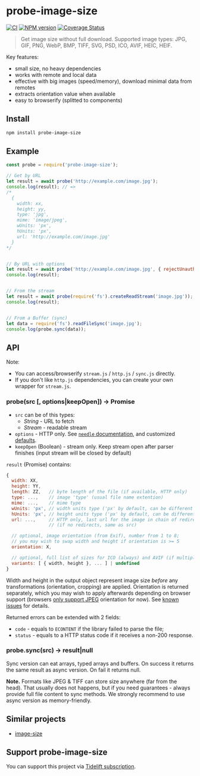 probe-image-size
================

[![CI](https://github.com/nodeca/probe-image-size/workflows/CI/badge.svg?branch=master)](https://github.com/nodeca/probe-image-size/actions)
[![NPM version](https://img.shields.io/npm/v/probe-image-size.svg?style=flat)](https://www.npmjs.org/package/probe-image-size)
[![Coverage Status](https://coveralls.io/repos/github/nodeca/probe-image-size/badge.svg?branch=master)](https://coveralls.io/github/nodeca/probe-image-size?branch=master)

> Get image size without full download. Supported image types:
> JPG, GIF, PNG, WebP, BMP, TIFF, SVG, PSD, ICO, AVIF, HEIC, HEIF.

Key features:

- small size, no heavy dependencies
- works with remote and local data
- effective with big images (speed/memory), download minimal data from remotes
- extracts orientation value when available
- easy to browserify (splitted to components)


Install
-------

```bash
npm install probe-image-size
```

Example
-------

```js
const probe = require('probe-image-size');

// Get by URL
let result = await probe('http://example.com/image.jpg');
console.log(result); // =>
/*
  {
    width: xx,
    height: yy,
    type: 'jpg',
    mime: 'image/jpeg',
    wUnits: 'px',
    hUnits: 'px',
    url: 'http://example.com/image.jpg'
  }
*/


// By URL with options
let result = await probe('http://example.com/image.jpg', { rejectUnauthorized: false });
console.log(result);


// From the stream
let result = await probe(require('fs').createReadStream('image.jpg'));
console.log(result);


// From a Buffer (sync)
let data = require('fs').readFileSync('image.jpg');
console.log(probe.sync(data));
```


API
---

Note:

- You can access/browserify `stream.js` / `http.js` / `sync.js` directly.
- If you don't like `http.js` dependencies, you can create your own wrapper
  for `stream.js`.

### probe(src [, options|keepOpen]) -> Promise

- `src` can be of this types:
  - _String_ - URL to fetch
  - _Stream_ - readable stream
- `options` - HTTP only. See [`needle` documentation](https://github.com/tomas/needle#request-options), and customized [defaults](https://github.com/nodeca/probe-image-size/blob/master/http.js#L13).
- `keepOpen` (Boolean) - stream only. Keep stream open after parser finishes
  (input stream will be closed by default)

`result` (Promise) contains:

```js
{
  width: XX,
  height: YY,
  length: ZZ,   // byte length of the file (if available, HTTP only)
  type: ...,    // image 'type' (usual file name extention)
  mime: ...,    // mime type
  wUnits: 'px', // width units type ('px' by default, can be different for SVG)
  hUnits: 'px', // height units type ('px' by default, can be different for SVG)
  url: ...,     // HTTP only, last url for the image in chain of redirects
                // (if no redirects, same as src)

  // optional, image orientation (from Exif), number from 1 to 8;
  // you may wish to swap width and height if orientation is >= 5
  orientation: X,

  // optional, full list of sizes for ICO (always) and AVIF (if multiple images)
  variants: [ { width, height }, ... ] | undefined
}
```

Width and height in the output object represent image size *before* any transformations
(orientation, cropping) are applied. Orientation is returned separately, which you may
wish to apply afterwards depending on browser support (browsers
[only support JPEG](https://zpl.fi/exif-orientation-in-different-formats/) orientation for now).
See [known issues](known_issues.md) for details.

Returned errors can be extended with 2 fields:

- `code` - equals to `ECONTENT` if the library failed to parse the file;
- `status` - equals to a HTTP status code if it receives a non-200 response.


### probe.sync(src) -> result|null

Sync version can eat arrays, typed arrays and buffers. On success it returns
the same result as async version. On fail it returns null.

__Note.__ Formats like JPEG & TIFF can store size anywhere (far from the head).
That usually does not happens, but if you need guarantees - always provide full
file content to sync methods. We strongly recommend to use async version
as memory-friendly.


Similar projects
----------------

- [image-size](https://github.com/netroy/image-size)


Support probe-image-size
------------------------

You can support this project via [Tidelift subscription](https://tidelift.com/subscription/pkg/npm-probe-image-size?utm_source=npm-probe-image-size&utm_medium=referral&utm_campaign=readme).
